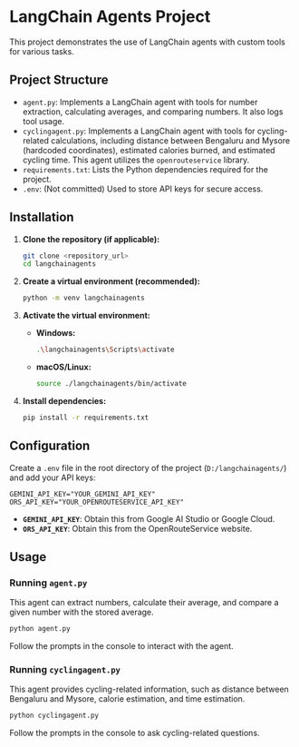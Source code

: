# LangChain Agents Project

This project demonstrates the use of LangChain agents with custom tools for various tasks.

## Project Structure

- `agent.py`: Implements a LangChain agent with tools for number extraction, calculating averages, and comparing numbers. It also logs tool usage.
- `cyclingagent.py`: Implements a LangChain agent with tools for cycling-related calculations, including distance between Bengaluru and Mysore (hardcoded coordinates), estimated calories burned, and estimated cycling time. This agent utilizes the `openrouteservice` library.
- `requirements.txt`: Lists the Python dependencies required for the project.
- `.env`: (Not committed) Used to store API keys for secure access.

## Installation

1.  **Clone the repository (if applicable):**
    ```bash
    git clone <repository_url>
    cd langchainagents
    ```

2.  **Create a virtual environment (recommended):**
    ```bash
    python -m venv langchainagents
    ```

3.  **Activate the virtual environment:**
    -   **Windows:**
        ```bash
        .\langchainagents\Scripts\activate
        ```
    -   **macOS/Linux:**
        ```bash
        source ./langchainagents/bin/activate
        ```

4.  **Install dependencies:**
    ```bash
    pip install -r requirements.txt
    ```

## Configuration

Create a `.env` file in the root directory of the project (`D:/langchainagents/`) and add your API keys:

```dotenv
GEMINI_API_KEY="YOUR_GEMINI_API_KEY"
ORS_API_KEY="YOUR_OPENROUTESERVICE_API_KEY"
```

-   **`GEMINI_API_KEY`**: Obtain this from Google AI Studio or Google Cloud.
-   **`ORS_API_KEY`**: Obtain this from the OpenRouteService website.

## Usage

### Running `agent.py`

This agent can extract numbers, calculate their average, and compare a given number with the stored average.

```bash
python agent.py
```

Follow the prompts in the console to interact with the agent.

### Running `cyclingagent.py`

This agent provides cycling-related information, such as distance between Bengaluru and Mysore, calorie estimation, and time estimation.

```bash
python cyclingagent.py
```

Follow the prompts in the console to ask cycling-related questions.
